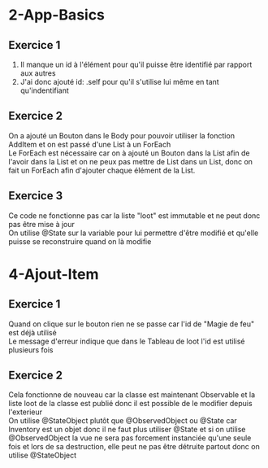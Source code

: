 # 2-App-Basics
## Exercice 1
1) Il manque un id à l'élément pour qu'il puisse être identifié par rapport aux autres
2) J'ai donc ajouté id: \.self pour qu'il s'utilise lui même en tant qu'indentifiant

## Exercice 2 
On a ajouté un Bouton dans le Body pour pouvoir utiliser la fonction AddItem et on est passé d'une List à un ForEach   
Le ForEach est nécessaire car on à ajouté un Bouton dans la List afin de l'avoir dans la List et on ne peux pas mettre de List dans un List, donc on fait un ForEach afin d'ajouter chaque élément de la List.

## Exercice 3 
Ce code ne fonctionne pas car la liste "loot" est immutable et ne peut donc pas être mise à jour   
On utilise @State sur la variable pour lui permettre d'être modifié et qu'elle puisse se reconstruire quand on là modifie

# 4-Ajout-Item
## Exercice 1 
Quand on clique sur le bouton rien ne se passe car l'id de "Magie de feu" est déjà utilisé   
Le message d'erreur indique que dans le Tableau de loot l'id est utilisé plusieurs fois

## Exercice 2 
Cela fonctionne de nouveau car la classe est maintenant Observable et la liste loot de la classe est publié donc il est possible de le modifier depuis l'exterieur   
On utilise @StateObject plutôt que @ObservedObject ou @State car Inventory est un objet donc il ne faut plus utiliser @State et si on utilise @ObservedObject la vue ne sera pas 
forcement instanciée qu'une seule fois et lors de sa destruction, elle peut ne pas être détruite partout donc on utilise @StateObject
